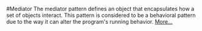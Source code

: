 #Mediator
The mediator pattern defines an object that encapsulates how a set of objects interact.
This pattern is considered to be a behavioral pattern due to the way it can alter the program's running behavior.
[More…](http://en.wikipedia.org/wiki/Mediator_pattern)